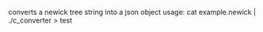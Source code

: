 
converts a newick tree string into a json object
usage:
cat example.newick | ./c_converter > test

